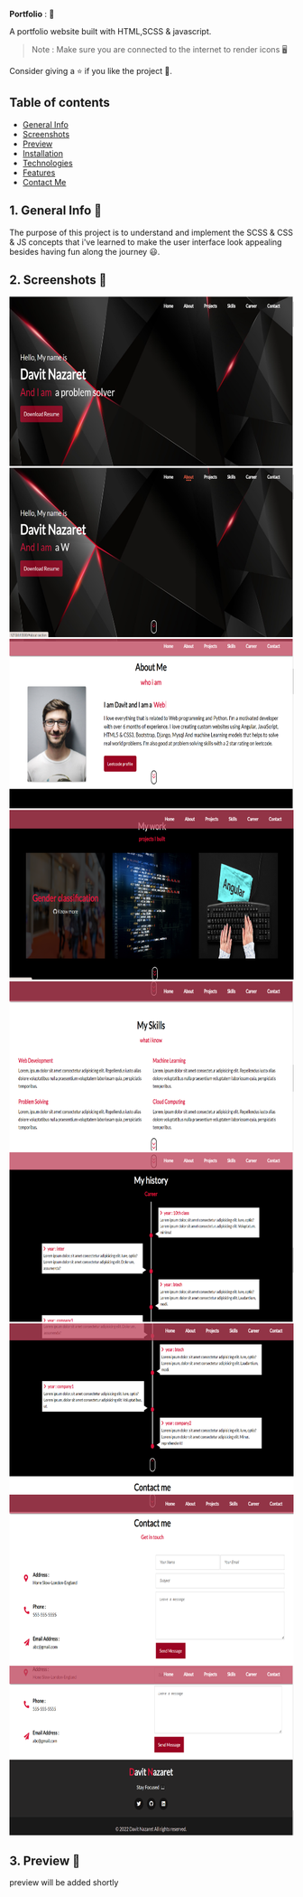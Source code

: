 **Portfolio** : :jack_o_lantern:

A portfolio website built with HTML,SCSS & javascript.

> Note : Make sure you are connected to the internet to render icons :desktop_computer:

Consider giving a :star: if you like the project :black_heart:. <br>

## Table of contents
- [General Info](#generalInfo)
- [Screenshots](#screenshots)
- [Preview](#preview)
- [Installation](#gettingStarted)
- [Technologies](#tech)
- [Features](#features)
- [Contact Me](#contactMe)

<a name = "generalInfo"> </a>
## 1. General Info 📝
The purpose of this project is to understand and implement the SCSS & CSS & JS concepts that i've learned to make the user interface look appealing besides having fun along the journey :smiley:.

<a name = "screenshots"> </a>
## 2. Screenshots :camera_flash:
<img src = "/portfolioImages/a.png" alt = "" height = 300 width = 600>
<img src = "/portfolioImages/b.png" alt = "" height = 300 width = 600>
<img src = "/portfolioImages/c.png" alt = "" height = 300 width = 600>
<img src = "/portfolioImages/d.png" alt = "" height = 300 width = 600>
<img src = "/portfolioImages/e.png" alt = "" height = 300 width = 600>
<img src = "/portfolioImages/f.png" alt = "" height = 300 width = 600>
<img src = "/portfolioImages/g.png" alt = "" height = 300 width = 600>
<img src = "/portfolioImages/h.png" alt = "" height = 300 width = 600>
<img src = "/portfolioImages/i.png" alt = "" height = 300 width = 600>

## 3. Preview  :movie_camera:
preview will be added shortly
